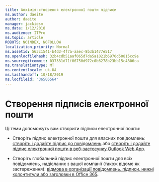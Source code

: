 ```yaml
---
title: Алхімія-створення електронної пошти підписи
ms.author: daeite
author: daeite
manager: jackiesm
ms.date: 1/12/2018
ms.audience: ITPro
ms.topic: article
ROBOTS: NOINDEX, NOFOLLOW
localization_priority: Normal
ms.assetid: 563c1541-b4d3-4f7a-aaec-8b3b1477e517
ms.openlocfilehash: 32b4cdb51aaf065d7da5a1021b6970d50815cc9e
ms.sourcegitcommit: 037331d71f06750d972c0b6278b23bb15c4806ca
ms.translationtype: MT
ms.contentlocale: uk-UA
ms.lasthandoff: 10/18/2019
ms.locfileid: "36505564"
---
```

# <a name="create-email-signatures"></a>Створення підписів електронної пошти

Ці теми допоможуть вам створити підписи електронної пошти:
  
- Створіть підпис електронної пошти для власних повідомлень: [створіть і додайте підпис до повідомлень](https://support.office.com/article/8ee5d4f4-68fd-464a-a1c1-0e1c80bb27f2.aspx) або [створіть і додайте підпис електронної пошти в веб-застосунку Outlook Web App](https://support.office.com/article/0f230564-11b9-4239-83de-f10cbe4dfdfc.aspx).
    
- Створіть глобальний підпис електронної пошти для всіх повідомлень, надісланих з вашої компанії (також відоме як застереження): [відмова в організації повідомлень, підписи, нижні колонтитули або заголовки в Office 365](https://go.microsoft.com/fwlink/p/?linkid=391096).
    

